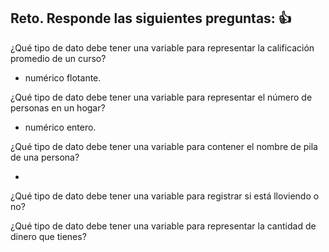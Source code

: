 ## Reto. Responde las siguientes preguntas: 👍
¿Qué tipo de dato debe tener una variable para representar la calificación promedio de un
curso? 

* numérico flotante.



¿Qué tipo de dato debe tener una variable para representar el número de personas en un
hogar?  

* numérico entero.

¿Qué tipo de dato debe tener una variable para contener el nombre de pila de una persona?

* 

¿Qué tipo de dato debe tener una variable para registrar si está lloviendo o no?



¿Qué tipo de dato debe tener una variable para representar la cantidad de dinero que
tienes?




